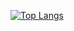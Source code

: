 [![Top Langs](https://github-readme-stats.vercel.app/api/top-langs/?username=confuseder&layout=compact&theme=dark)](https://github.com/confuseder)

